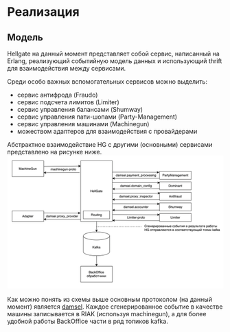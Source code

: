 # Реализация

## Модель

Hellgate на данный момент представляет собой сервис, написанный на Erlang, 
реализующий событийную модель данных и использующий thrift для взаимодействия 
между сервисами.

Среди особо важных вспомогательных сервисов можно выделить:
- сервис антифрода (Fraudo)
- сервис подсчета лимитов (Limiter)
- сервис управления балансами (Shumway)
- сервис управления пати-шопами (Party-Management)
- сервис управления машинами (Machinegun)
- можеством адаптеров для взаимодействия с провайдерами

Абстрактное взаимодействие HG с другими (основными) сервисами
представлено на рисунке ниже.
![](images/abstract-hg-interacting.png)

Как можно понять из схемы выше основным протоколом (на данный момент) 
является [damsel](https://github.com/valitydev/damsel). Каждое 
сгенерированное событие в качестве машины записывается в RIAK 
(используя machinegun), а для более удобной работы BackOffice части 
в ряд топиков kafka.
